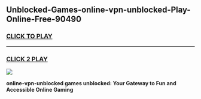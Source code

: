 
## Unblocked-Games-online-vpn-unblocked-Play-Online-Free-90490
<h3>
<a href="https://premium76.site?title=online-vpn-unblocked&ref=26A">CLICK TO PLAY</a></h3>
<hr>

<h3>
<a href="https://premium76.site?title=online-vpn-unblocked&ref=26A">CLICK 2 PLAY</a>
  
</h3>

<a href="https://premium76.site?title=online-vpn-unblocked&ref=26A"><img src="https://clearcache.store/games.png"></a>


**online-vpn-unblocked games unblocked: Your Gateway to Fun and Accessible Online Gaming**
